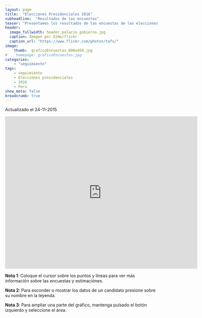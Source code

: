 ```yaml
---
layout: page
title:  "Elecciones Presidenciales 2016"
subheadline:  "Resultados de las encuestas"
teaser: "Presentamos los resultados de las encuestas de las elecciones presidenciales 2016."
header:
  image_fullwidth: header_palacio_gobierno.jpg
  caption: Imagen por DiNo/flickr
  caption_url: "https://www.flickr.com/photos/tafs/"
image:
    thumb:  graficoEncuestas_600x450.jpg
#    homepage: graficoEncuestas.jpg
categories:
    - "seguimiento"
tags:
    - seguimiento
    - Elecciones presidenciales
    - 2016 
    - Perú
show_meta: false
breadcrumb: true
---
```






Actualizado el 24-11-2015

<iframe src="https://plot.ly/~AlejandroKantor/202.embed?link=False"  style="width: 125%" frameBorder="0" height="500" scrolling="no" seamless="seamless" 
class="myIframe">
</iframe>


<script type="text/javascript" language="javascript"> 
$('.myIframe').css('height', $(window).height()+'px');
</script>

__Nota 1__: Coloque el cursor sobre los puntos y líneas para ver más información sobre las encuestas y estimaciónes.

__Nota 2__: Para esconder o mostrar los datos de un candidato presione sobre su nombre en la leyenda.

__Nota 3__: Para ampliar una parte del gráfico, mantenga pulsado el botón izquierdo y seleccione el área. 
<!--<iframe height="600" id="igraph" scrolling="no" seamless="seamless" src="https://plot.ly/~AlejandroKantor/202.embed" width="800" frameBorder="0"></iframe> -->

<!--
#```{r ,results='asis', warning=FALSE, echo=FALSE, comment=NA}
#
#js_t_1 <- dTable(dt_encuestas, sPaginationType = "full_numbers")
#js_t_1$show('iframe', cdn = TRUE)
#```
-->

